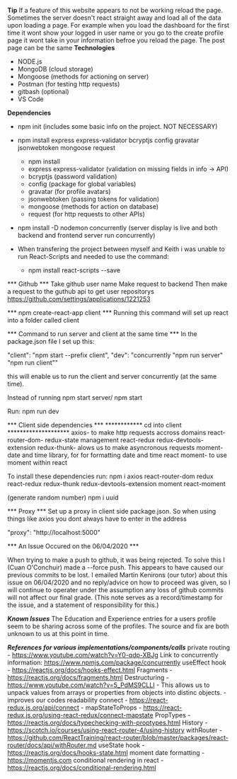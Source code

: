 **Tip**
If a feature of this website appears to not be working reload the page. Sometimes the server doesn't react straight away and load all of the data upon loading a page.
For example when you load the dashboard for the first time it wont show your logged in user name or you go to the create profile page it wont take in your information befroe you reload the page. The post page can be the same 
**Technologies**

- NODE.js
- MongoDB (cloud storage)
- Mongoose (methods for actioning on server)
- Postman (for testing http requests)
- gitbash (optional)
- VS Code

**Dependencies**

- npm init (includes some basic info on the project. NOT NECESSARY)
- npm install express express-validator bcryptjs config gravatar jsonwebtoken mongoose request
    - npm install
    - express express-validator (validation on missing fields in info -> API)
    - bcryptjs (password validation)
    - config (package for global variables)
    - gravatar (for profile avatars)
    - jsonwebtoken (passing tokens for validation)
    - mongoose (methods for action on database)
    - request (for http requests to other APIs)

- npm install -D nodemon concurrently (server display is live and both backend and frontend server run concurrently)

- When transfering the project between myself and Keith i was unable to run React-Scripts and needed to use the command:
    - npm install react-scripts --save


*** Github ***
Take github user name
Make request to backend 
Then make a request to the guthub api to get user repositorys 
https://github.com/settings/applications/1221253

*** npm create-react-app client ***
Running this command will set up react into a folder called client 

*** Command to run server and client at the same time ***
In the package.json file I set up this:

"client": "npm start --prefix client",
"dev": "concurrently \"npm run server\" \"npm run client\""

this will enable us to run the client and server concurrently (at the same time).

Instead of running npm start server/ npm start

Run: npm run dev

*** Client side dependencies ***
************ cd into client ********************
axios- to make http requests accross domains 
react-router-dom-
redux-state management
react-redux
redux-devtools-extension
redux-thunk- alows us to make asyncronous requests
moment-  date and time library, for for formatting date and time 
react moment- to use moment within react

To install these dependencies run:
npm i axios react-router-dom redux react-redux redux-thunk redux-devtools-extension moment react-moment

(generate random number)
npm i uuid 

*** Proxy ***
Set up a proxy in client side package.json.
So when using things like axios you dont always have to enter in the address

"proxy": "http://localhost:5000"


*** An Issue Occured on the 06/04/2020 ***

When trying to make a push to github, it was being rejected.
To solve this I (Cuan O'Conchuir) made a --force push.
This appears to have caused our previous commits to be lost.
I emailed Martin Kenirons (our tutor) about this issue on 06/04/2020 and no reply/advice on how to proceed was given, 
so I will continue to operater under the assumption any loss of github commits will not affect our final grade.
(This note serves as a record/timestamp for the issue, and a statement of responsibility for this.)

***Known Issues***
The Education and Experience entries for a users profile seem to be sharing across some of the profiles. The source and fix are both unknown to us at this point in time.

***References for various implementations/components/calls***
private routing - https://www.youtube.com/watch?v=Y0-qdp-XBJg
Link to concurrently information: https://www.npmjs.com/package/concurrently
useEffect hook - https://reactjs.org/docs/hooks-effect.html
Fragments - https://reactjs.org/docs/fragments.html
Destructuring - https://www.youtube.com/watch?v=5_PdMS9CLLI
              - This allows us to unpack values from arrays or properties from objects into distinc objects.
              - improves our codes readability
connect - https://react-redux.js.org/api/connect
        - mapStateToProps - https://react-redux.js.org/using-react-redux/connect-mapstate
PropTypes - https://reactjs.org/docs/typechecking-with-proptypes.html
History - https://scotch.io/courses/using-react-router-4/using-history
withRouter - https://github.com/ReactTraining/react-router/blob/master/packages/react-router/docs/api/withRouter.md
useState hook - https://reactjs.org/docs/hooks-state.html
moment date formatting - https://momentjs.com
conditional rendering in react - https://reactjs.org/docs/conditional-rendering.html